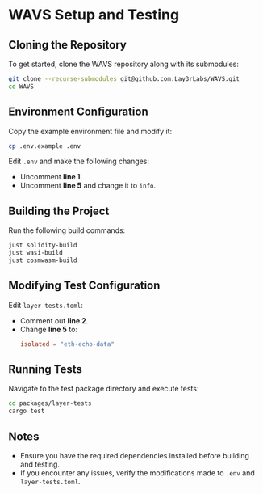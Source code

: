 # WAVS Setup and Testing

## Cloning the Repository

To get started, clone the WAVS repository along with its submodules:

```sh
git clone --recurse-submodules git@github.com:Lay3rLabs/WAVS.git
cd WAVS
```

## Environment Configuration

Copy the example environment file and modify it:

```sh
cp .env.example .env
```

Edit `.env` and make the following changes:
- Uncomment **line 1**.
- Uncomment **line 5** and change it to `info`.

## Building the Project

Run the following build commands:

```sh
just solidity-build
just wasi-build
just cosmwasm-build
```

## Modifying Test Configuration

Edit `layer-tests.toml`:
- Comment out **line 2**.
- Change **line 5** to:
  ```toml
  isolated = "eth-echo-data"
  ```

## Running Tests

Navigate to the test package directory and execute tests:

```sh
cd packages/layer-tests
cargo test
```

## Notes
- Ensure you have the required dependencies installed before building and testing.
- If you encounter any issues, verify the modifications made to `.env` and `layer-tests.toml`.

